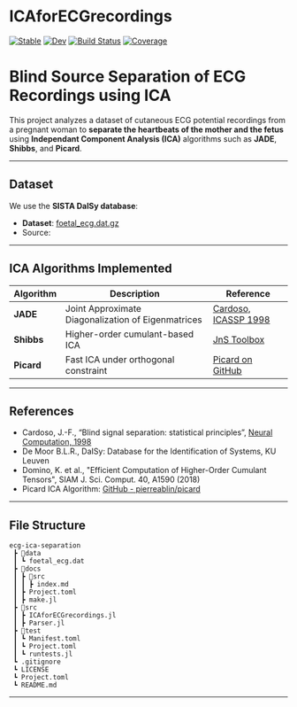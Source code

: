 # ICAforECGrecordings

[![Stable](https://img.shields.io/badge/docs-stable-blue.svg)](https://Tim-Mueller-Bagehl.github.io/ICAforECGrecordings.jl/stable/)
[![Dev](https://img.shields.io/badge/docs-dev-blue.svg)](https://Tim-Mueller-Bagehl.github.io/ICAforECGrecordings.jl/dev/)
[![Build Status](https://github.com/Tim-Mueller-Bagehl/ICAforECGrecordings.jl/actions/workflows/CI.yml/badge.svg?branch=main)](https://github.com/Tim-Mueller-Bagehl/ICAforECGrecordings.jl/actions/workflows/CI.yml?query=branch%3Amain)
[![Coverage](https://codecov.io/gh/Tim-Mueller-Bagehl/ICAforECGrecordings.jl/branch/main/graph/badge.svg)](https://codecov.io/gh/Tim-Mueller-Bagehl/ICAforECGrecordings.jl)

# Blind Source Separation of ECG Recordings using ICA

This project analyzes a dataset of cutaneous ECG potential recordings from a pregnant woman to **separate the heartbeats of the mother and the fetus** using **Independant Component Analysis (ICA)** algorithms such as **JADE**, **Shibbs**, and **Picard**.

---

## Dataset

We use the **SISTA DaISy database**:

- **Dataset**: [foetal_ecg.dat.gz](https://ftp.esat.kuleuven.be/pub/SISTA/data/biomedical/foetal_ecg.dat.gz)
- Source: 

---

## ICA Algorithms Implemented

| Algorithm | Description | Reference |
|----------|-------------|-----------|
| **JADE** | Joint Approximate Diagonalization of Eigenmatrices | [Cardoso, ICASSP 1998](https://www2.iap.fr/users/cardoso/RRicassp98.html) |
| **Shibbs** | Higher-order cumulant-based ICA | [JnS Toolbox](https://www2.iap.fr/users/cardoso/code/JadeC/JnS.tar) |
| **Picard** | Fast ICA under orthogonal constraint | [Picard on GitHub](https://github.com/pierreablin/picard/blob/master/matlab_octave/picardo.m) |

---

## References

- Cardoso, J.-F., “Blind signal separation: statistical principles”, [Neural Computation, 1998](http://www2.iap.fr/users/cardoso/papers/neuralcomp_2ppf.pdf)
- De Moor B.L.R., DaISy: Database for the Identification of Systems, KU Leuven
- Domino, K. et al., "Efficient Computation of Higher-Order Cumulant Tensors", SIAM J. Sci. Comput. 40, A1590 (2018)
- Picard ICA Algorithm: [GitHub - pierreablin/picard](https://github.com/pierreablin/picard)

---

## File Structure

```plaintext
ecg-ica-separation
 ┣ 📂data
 ┃ ┗ foetal_ecg.dat
 ┣ 📂docs
 ┃ ┣ 📂src
 ┃ ┃ ┣ index.md
 ┃ ┣ Project.toml
 ┃ ┣ make.jl
 ┣ 📂src
 ┃ ┣ ICAforECGrecordings.jl
 ┃ ┣ Parser.jl
 ┣ 📂test
 ┃ ┗ Manifest.toml
 ┃ ┗ Project.toml
 ┃ ┗ runtests.jl
 ┗ .gitignore
 ┗ LICENSE
 ┗ Project.toml
 ┗ README.md
```
---